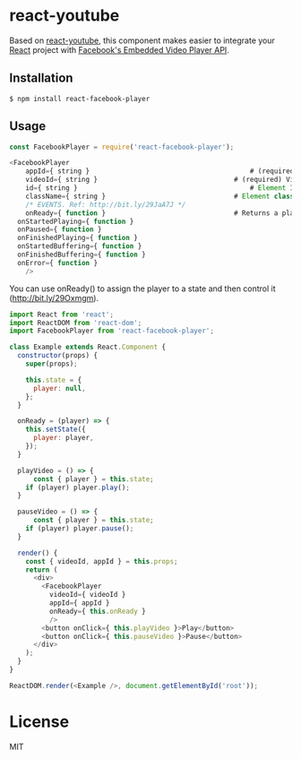 react-youtube
=============================

Based on [react-youtube](https://github.com/compedit/react-youtube), this component makes easier to integrate your [React](http://facebook.github.io/react/) project with [Facebook's Embedded Video Player API](https://developers.facebook.com/docs/plugins/embedded-video-player/api).

## Installation

```
$ npm install react-facebook-player
```

## Usage

```js
const FacebookPlayer = require('react-facebook-player');

<FacebookPlayer
	appId={ string } 										# (required) Your Facebook App ID. Ref: http://bit.ly/1GNA0AN
	videoId={ string } 									# (required) Video´s ID Ref: http://bit.ly/1ysgVu4
	id={ string } 											# Element ID. Required if you wanna use more than one video in the same page.
	className={ string }								# Element class.
	/* EVENTS. Ref: http://bit.ly/29JaA7J */
	onReady={ function } 								# Returns a player object to be used for controlling
  onStartedPlaying={ function }
  onPaused={ function }
  onFinishedPlaying={ function }
  onStartedBuffering={ function }
  onFinishedBuffering={ function }
  onError={ function }
	/>
```

You can use onReady() to assign the player to a state and then control it (http://bit.ly/29Oxmgm).

```js
import React from 'react';
import ReactDOM from 'react-dom';
import FacebookPlayer from 'react-facebook-player';

class Example extends React.Component {
  constructor(props) {
    super(props);

    this.state = {
      player: null,
    };
  }

  onReady = (player) => {
    this.setState({
      player: player,
    });
  }

  playVideo = () => {
	  const { player } = this.state;
    if (player) player.play();
  }

  pauseVideo = () => {
	  const { player } = this.state;
    if (player) player.pause();
  }

  render() {
  	const { videoId, appId } = this.props;
    return (
      <div>
        <FacebookPlayer
          videoId={ videoId }
          appId={ appId }
          onReady={ this.onReady }
          />
        <button onClick={ this.playVideo }>Play</button>
        <button onClick={ this.pauseVideo }>Pause</button>
      </div>
    );
  }
}

ReactDOM.render(<Example />, document.getElementById('root'));
```

# License

  MIT
